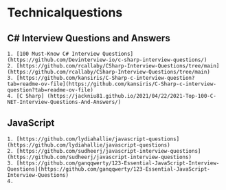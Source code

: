 # Technicalquestions
  ## C# Interview Questions and Answers
    1. [100 Must-Know C# Interview Questions](https://github.com/Devinterview-io/c-sharp-interview-questions/)
    2. [https://github.com/rcallaby/CSharp-Interview-Questions/tree/main] (https://github.com/rcallaby/CSharp-Interview-Questions/tree/main)
    3. [https://github.com/kansiris/C-Sharp-c-interview-question?tab=readme-ov-file](https://github.com/kansiris/C-Sharp-c-interview-question?tab=readme-ov-file)
    4. [C Sharp] (https://jackniu81.github.io/2021/04/22/2021-Top-100-C-NET-Interview-Questions-And-Answers/)

  ## JavaScript
    1. [https://github.com/lydiahallie/javascript-questions](https://github.com/lydiahallie/javascript-questions)
    2. [https://github.com/sudheerj/javascript-interview-questions](https://github.com/sudheerj/javascript-interview-questions)
    3. [https://github.com/ganqqwerty/123-Essential-JavaScript-Interview-Questions](https://github.com/ganqqwerty/123-Essential-JavaScript-Interview-Questions)
    4. 
